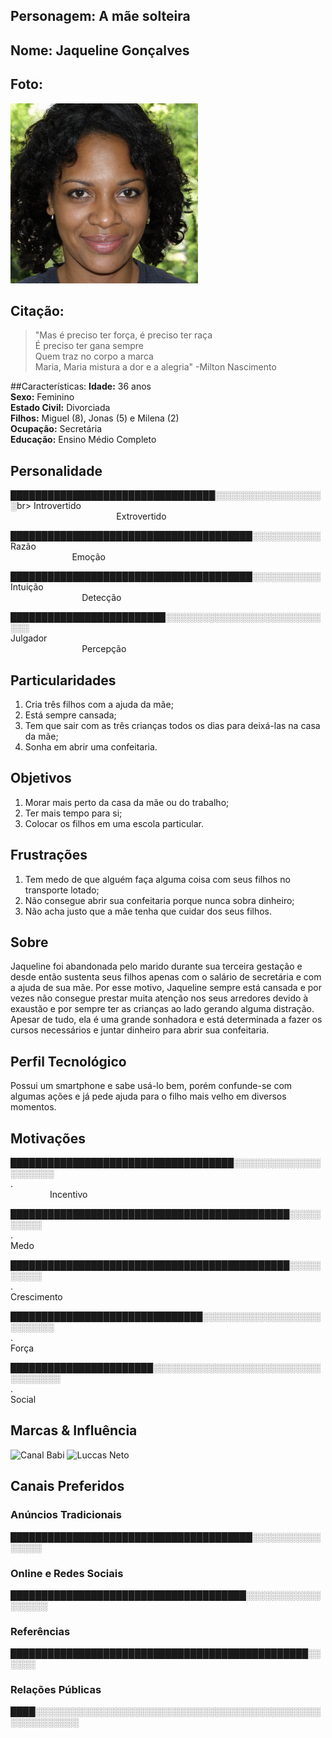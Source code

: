 
## Personagem: A mãe solteira

## Nome: Jaqueline Gonçalves
## Foto: 
<img src="Persona3.png" width="300px" alt="Jaqueline Gonçalves"/>


## Citação:

>"Mas é preciso ter força, é preciso ter raça  
É preciso ter gana sempre  
Quem traz no corpo a marca  
Maria, Maria mistura a dor e a alegria" -Milton Nascimento

##Características:
**Idade:** 36 anos<br> 
**Sexo:** Feminino<br> 
**Estado Civil:** Divorciada<br> 
**Filhos:** Miguel (8), Jonas (5) e Milena (2)<br> 
**Ocupação:** Secretária<br> 
**Educação:** Ensino Médio Completo

## Personalidade

█████████████████████████████████░░░░░░░░░░░░░░░░░░br> 
Introvertido                                                                                                                                               Extrovertido

███████████████████████████████████████░░░░░░░░░░░<br> 
Razão                                                                                                                                               Emoção

███████████████████████████████████████░░░░░░░░░░░<br> 
Intuição                                                                                                                                               Detecção

█████████████████████████░░░░░░░░░░░░░░░░░░░░░░░░░░░░<br> 
Julgador                                                                                                                                               Percepção

## Particularidades
1. Cria três filhos com a ajuda da mãe;
2. Está sempre cansada;
3. Tem que sair com as três crianças todos os dias para deixá-las na casa da mãe;
4. Sonha em abrir uma confeitaria.

## Objetivos
1. Morar mais perto da casa da mãe ou do trabalho;
2. Ter mais tempo para si;
3. Colocar os filhos em uma escola particular.

## Frustrações
1. Tem medo de que alguém faça alguma coisa com seus filhos no transporte lotado;
2. Não consegue abrir sua confeitaria porque nunca sobra dinheiro;
3. Não acha justo que a mãe tenha que cuidar dos seus filhos.

## Sobre
Jaqueline foi abandonada pelo marido durante sua terceira gestação e desde então sustenta seus filhos apenas com o salário de secretária e com a ajuda de sua mãe. Por esse motivo, Jaqueline sempre está cansada e por vezes não consegue prestar muita atenção nos seus arredores devido à exaustão e por sempre ter as crianças ao lado gerando alguma distração. Apesar de tudo, ela é uma grande sonhadora e está determinada a fazer os cursos necessários e juntar dinheiro para abrir sua confeitaria.

## Perfil Tecnológico
Possui um smartphone e sabe usá-lo bem, porém confunde-se com algumas ações e já pede ajuda para o filho mais velho em diversos momentos.

## Motivações

████████████████████████████████████░░░░░░░░░░░░░░░░░░░░░<br> 
.                                                                                                                                                       Incentivo

█████████████████████████████████████████████░░░░░░░░░░<br> 
.                                                                                                                                   
Medo

█████████████████████████████████████████████░░░░░░░░░░<br> 
.                                                                                                                                   
Crescimento

███████████████████████████████░░░░░░░░░░░░░░░░░░░░░░░░░░<br> 
.                                                                                                                                   
Força

███████████████████████░░░░░░░░░░░░░░░░░░░░░░░░░░░░░░░░░░░<br> 
.                                                                                                                                   
Social


## Marcas & Influência
<img src="https://yt3.googleusercontent.com/_WbCvYt4STNrqZe0BAlyxwLggqIBq1LhdGQ8LwG4Czgo8fXXvvHJWDRdeNpMAlK56YokCrj9=s900-c-k-c0x00ffffff-no-rj" width= "100px" alt="Canal Babi">

<img src="https://yt3.googleusercontent.com/ytc/AGIKgqOZQcsLV7U9vJgMBnDxIO6Z_EC-62rcO1Uz2dKbVg=s900-c-k-c0x00ffffff-no-rj" width= "100px" alt="Luccas Neto">


## Canais Preferidos

### Anúncios Tradicionais
███████████████████████████████████████░░░░░░░░░░░░░░░░<br>

### Online e Redes Sociais
██████████████████████████████████████░░░░░░░░░░░░░░░░░░<br>
### Referências
████████████████████████████████████████████████░░░░░░<br>
### Relações Públicas
████░░░░░░░░░░░░░░░░░░░░░░░░░░░░░░░░░░░░░░░░░░░░░░░░░░░░░░░░░<br>